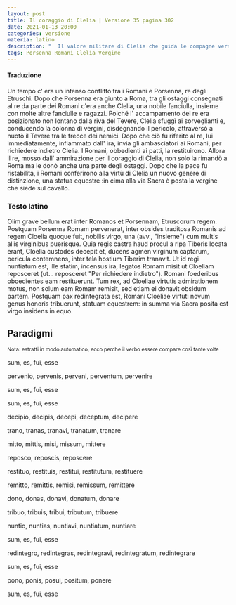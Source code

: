 ```yaml
---
layout: post
title: Il coraggio di Clelia | Versione 35 pagina 302
date: 2021-01-13 20:00
categories: versione
materia: latino
description: "  Il valore militare di Clelia che guida le compagne verso la libertà è riconosciuto dal re nemico Porsenna. Versione tradotta da Il mio Latino."
tags: Porsenna Romani Clelia Vergine
---
```

#### Traduzione

Un tempo c' era un intenso conflitto tra i Romani e Porsenna, re degli Etruschi. Dopo che Porsenna era giunto a Roma, tra gli ostaggi consegnati al re da parte dei Romani c'era anche Clelia, una nobile fanciulla, insieme con molte altre fanciulle e ragazzi. Poiché l' accampamento del re era posizionato non lontano dalla riva del Tevere, Clelia sfuggì ai sorveglianti e, conducendo la colonna di vergini, disdegnando il pericolo, attraversò a nuotò il Tevere tra le frecce dei nemici. Dopo che ciò fu riferito al re, lui immediatamente, infiammato dall' ira, invia gli ambasciatori ai Romani, per richiedere indietro Clelia. I Romani, obbedienti ai patti, la restituirono. Allora il re, mosso dall' ammirazione per il coraggio di Clelia, non solo la rimandò a Roma ma le donò anche una parte degli ostaggi. Dopo che la pace fu ristabilita, i Romani conferirono alla virtù di Clelia un nuovo genere di distinzione, una statua equestre :in cima alla via Sacra è posta la vergine che siede sul cavallo.

### Testo latino

Olim grave bellum erat inter Romanos et Porsennam, Etruscorum regem. Postquam Porsenna Romam pervenerat, inter obsides traditosa Romanis ad regem Cloelia quoque fuit, nobilis virgo, una (avv., "insieme") cum multis aliis virginibus puerisque. Quia regis castra haud procul a ripa Tiberis locata erant, Cloelia custodes decepit et, ducens agmen virginum captarum, pericula contemnens, inter tela hostium Tiberim tranavit. Ut id regi nuntiatum est, ille statim, incensus ira, legatos Romam misit ut Cloeliam reposceret (ut... reposceret "Per richiedere indietro"). Romani foederibus oboedientes eam restituerunt. Tum rex, ad Cloeliae virtutis admirationem motus, non solum eam Romam remisit, sed etiam ei donavit obsidum partem. Postquam pax redintegrata est, Romani Cloeliae virtuti novum genus honoris tribuerunt, statuam equestrem: in summa via Sacra posita est virgo insidens in equo.

## Paradigmi

<sub> Nota: estratti in modo automatico, ecco perche il verbo essere compare così tante volte </sub>

sum, es, fui, esse

pervenio, pervenis, perveni, perventum, pervenire

sum, es, fui, esse

sum, es, fui, esse

decipio, decipis, decepi, deceptum, decipere

trano, tranas, tranavi, tranatum, tranare

mitto, mittis, misi, missum, mittere

reposco, reposcis, reposcere

restituo, restituis, restitui, restitutum, restituere

remitto, remittis, remisi, remissum, remittere

dono, donas, donavi, donatum, donare

tribuo, tribuis, tribui, tributum, tribuere

nuntio, nuntias, nuntiavi, nuntiatum, nuntiare

sum, es, fui, esse

redintegro, redintegras, redintegravi, redintegratum, redintegrare

sum, es, fui, esse

pono, ponis, posui, positum, ponere

sum, es, fui, esse